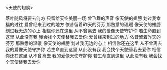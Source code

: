 <天使的翅膀>

落叶随风将要去何方 
只留给天空美丽一场
曾飞舞的声音 像天使的翅膀
划过我幸福的过往 
爱曾经来到过的地方
依昔留着昨天的芬芳
那熟悉的温暖 像天使的翅膀
划过我无边的心上 
相信你还在这里 
从不曾离去
我的爱像天使守护你 若生命直到这里 
从此没有我 我会找个天使替我去爱你
爱曾经来到过的地方 依昔留着昨天的芬芳
那熟悉的温暖 像天使的翅膀 划过我无边的心上 
相信你还在这里
从不曾离去 我的爱像天使守护你
若生命直到这里 
从此没有我 我会找个天使替我去爱你
相信你还在这里
从不曾离去 我的爱像天使守护你
若生命直到这里
从此没有我 我会找个天使替我去爱你
